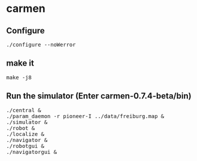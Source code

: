 # carmen

## Configure
<pre>
./configure --noWerror
</pre>
## make it
<pre>
make -j8
</pre>
## Run the simulator (Enter carmen-0.7.4-beta/bin)
<pre>
./central &
./param_daemon -r pioneer-I ../data/freiburg.map &
./simulator &
./robot &
./localize &
./navigator &
./robotgui &
./navigatorgui &
</pre>
